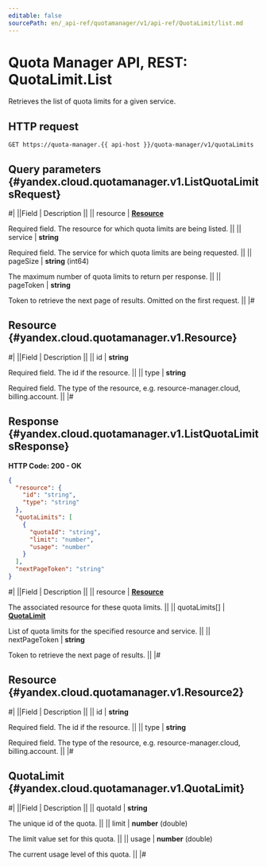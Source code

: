 ```yaml
---
editable: false
sourcePath: en/_api-ref/quotamanager/v1/api-ref/QuotaLimit/list.md
---
```


# Quota Manager API, REST: QuotaLimit.List

Retrieves the list of quota limits for a given service.

## HTTP request

```
GET https://quota-manager.{{ api-host }}/quota-manager/v1/quotaLimits
```

## Query parameters {#yandex.cloud.quotamanager.v1.ListQuotaLimitsRequest}

#|
||Field | Description ||
|| resource | **[Resource](#yandex.cloud.quotamanager.v1.Resource)**

Required field. The resource for which quota limits are being listed. ||
|| service | **string**

Required field. The service for which quota limits are being requested. ||
|| pageSize | **string** (int64)

The maximum number of quota limits to return per response. ||
|| pageToken | **string**

Token to retrieve the next page of results. Omitted on the first request. ||
|#

## Resource {#yandex.cloud.quotamanager.v1.Resource}

#|
||Field | Description ||
|| id | **string**

Required field. The id if the resource. ||
|| type | **string**

Required field. The type of the resource, e.g. resource-manager.cloud, billing.account. ||
|#

## Response {#yandex.cloud.quotamanager.v1.ListQuotaLimitsResponse}

**HTTP Code: 200 - OK**

```json
{
  "resource": {
    "id": "string",
    "type": "string"
  },
  "quotaLimits": [
    {
      "quotaId": "string",
      "limit": "number",
      "usage": "number"
    }
  ],
  "nextPageToken": "string"
}
```

#|
||Field | Description ||
|| resource | **[Resource](#yandex.cloud.quotamanager.v1.Resource2)**

The associated resource for these quota limits. ||
|| quotaLimits[] | **[QuotaLimit](#yandex.cloud.quotamanager.v1.QuotaLimit)**

List of quota limits for the specified resource and service. ||
|| nextPageToken | **string**

Token to retrieve the next page of results. ||
|#

## Resource {#yandex.cloud.quotamanager.v1.Resource2}

#|
||Field | Description ||
|| id | **string**

Required field. The id if the resource. ||
|| type | **string**

Required field. The type of the resource, e.g. resource-manager.cloud, billing.account. ||
|#

## QuotaLimit {#yandex.cloud.quotamanager.v1.QuotaLimit}

#|
||Field | Description ||
|| quotaId | **string**

The unique id of the quota. ||
|| limit | **number** (double)

The limit value set for this quota. ||
|| usage | **number** (double)

The current usage level of this quota. ||
|#